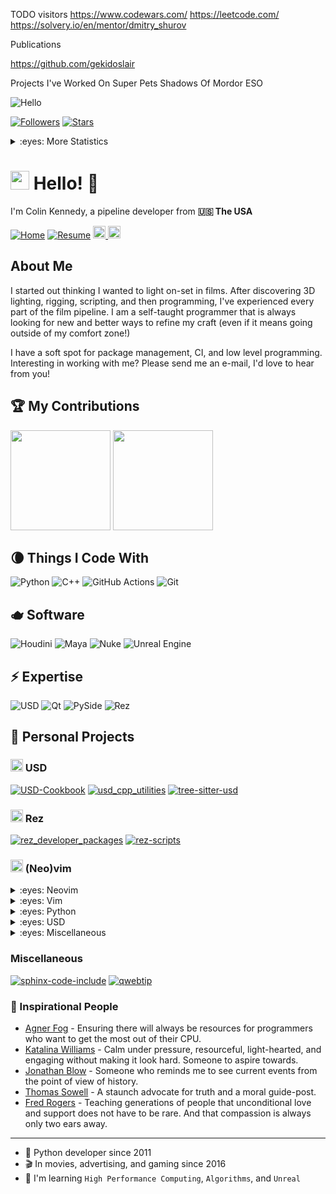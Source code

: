 TODO visitors
https://www.codewars.com/
https://leetcode.com/
https://solvery.io/en/mentor/dmitry_shurov


Publications

https://github.com/gekidoslair

Projects I've Worked On
Super Pets
Shadows Of Mordor
ESO



![Hello](https://images.unsplash.com/photo-1491895200222-0fc4a4c35e18?fit=crop&w=1200&h=250&q=200&crop=top)

[![Followers](https://img.shields.io/github/followers/ColinKennedy?style=social)](https://github.com/ColinKennedy)
[![Stars](https://img.shields.io/github/stars/ColinKennedy?style=social)](https://github.com/ColinKennedy)

<details>
<summary>:eyes: More Statistics</summary>

<img src ="https://github-readme-streak-stats.herokuapp.com?user=ColinKennedy&theme=darcula&hide_border=true&background=FFFFFF00">

[![Hits](https://hits.seeyoufarm.com/api/count/incr/badge.svg?url=https%3A%2F%2Fgithub.com%2FColinKennedy&count_bg=%2379C83D&title_bg=%23555555&icon=skyliner.svg&icon_color=%23F3EDED&title=hits&edge_flat=false)](https://hits.seeyoufarm.com)

[![Trophies](https://github-profile-trophy.vercel.app/?username=ColinKennedy&theme=darkhub&rank=SSS,SS,S,AAA,AA,A)](https://github.com/ryo-ma/github-profile-trophy)

</details>


<h1><img src="https://emojis.slackmojis.com/emojis/images/1531849430/4246/blob-sunglasses.gif?1531849430" width="30"/> Hello! 👋</h1>

<p>I'm Colin Kennedy, a pipeline developer from <b>🇺🇸 The USA</b></p>

[![Home](https://img.shields.io/badge/%F0%9F%8F%A0-Home-22AA00)](https://ColinKennedy.github.io)
[![Resume](https://img.shields.io/badge/Resume-blue)](https://colinkennedy.github.io/resources/resume.pdf)
<a href='https://www.linkedin.com/in/colinvfx'>
    <img src='https://img.shields.io/badge/LinkedIn-blue?logo=linkedin&logoColor=white&style=for-the-badge' height=20>
</a>
<a href='https://stackoverflow.com/users/3626104/colinkennedy'>
    <img src='https://img.shields.io/badge/StackOverflow-gray?logo=stackexchange&logoColor=white&style=for-the-badge' height=20>
</a>

<h2>About Me</h2>

I started out thinking I wanted to light on-set in films. After discovering 3D lighting, rigging, scripting, and then programming, I've experienced every part of the film pipeline. I am a self-taught programmer that is always looking for new and better ways to refine my craft (even if it means going outside of my comfort zone!)

I have a soft spot for package management, CI, and low level programming. Interesting in working with me? Please send me an e-mail, I'd love to hear from you!


<h2>🏆 My Contributions</h2>

<p align="left">
    <img height=160 src="https://github-readme-stats.vercel.app/api?username=ColinKennedy&show_icons=true&theme=tokyonight" />
    <img height=160 src="https://github-readme-stats.vercel.app/api/top-langs/?username=ColinKennedy&layout=compact&theme=tokyonight" />
</p>

<h2>🌘 Things I Code With</h2>

<p>
    <img alt="Python" src="https://img.shields.io/badge/-Python-8DD6F9?style=flat-square&logo=python&logoColor=gray" />
    <img alt="C++" src="https://img.shields.io/badge/C++-8DD6F9?style=flat-square&logo=c%2B%2B&logoColor=gray" />
    <img alt="GitHub Actions" src="https://img.shields.io/badge/-Github_Actions-2088FF?style=flat-square&logo=github-actions&logoColor=white" />
    <img alt="Git" src="https://img.shields.io/badge/-Git-F05032?style=flat-square&logo=git&logoColor=white" />
</p>

<h2>🫖 Software</h2>

<p>
    <img alt="Houdini" src="https://img.shields.io/badge/-Houdini-43853d?style=flat-square&logo=Houdini" />
    <img alt="Maya" src="https://img.shields.io/badge/-Maya-43853d?color=088389&style=flat-square&logoColor=FFFFFF&logo=Autodesk" />
    <img alt="Nuke" src="https://img.shields.io/badge/-Nuke-F9B41B?style=flat-square&logoColor=000000&logo=nuke" />
    <img alt="Unreal Engine" src="https://img.shields.io/badge/-Unreal Engine-43853d?style=flat-square&color=000000&logo=Unreal Engine&logoColor=white" />
</p>

<h2>⚡ Expertise</h2>

<p>
    <img alt="USD" src="https://img.shields.io/badge/-USD-00FFFF?style=flat-square&logo=USD&color=088389" />
    <img alt="Qt" src="https://img.shields.io/badge/Qt-%23217346.svg?logo=Qt&logoColor=white&style=flat-square" />
    <img alt="PySide" src="https://img.shields.io/badge/-PySide-43853d?style=flat-square&logo=PySide" />
    <img alt="Rez" src="https://img.shields.io/badge/-Rez-000000?style=flat-square&logo=Rez" />
</p>

<h2>🔭 Personal Projects</h2>
<h3><img src="https://gist.githubusercontent.com/ColinKennedy/28d2b8adb975320acffae1e032b43478/raw/1347e26257f604939eb425cfa3291cc832a077bb/usd.svg" height=20> USD</h3>

[![USD-Cookbook](https://github-readme-stats.vercel.app/api/pin/?username=ColinKennedy&repo=USD-Cookbook)](https://github.com/ColinKennedy/USD-Cookbook)
[![usd_cpp_utilities](https://github-readme-stats.vercel.app/api/pin/?username=ColinKennedy&repo=usd_cpp_utilities)](https://github.com/ColinKennedy/usd_cpp_utilities)
[![tree-sitter-usd](https://github-readme-stats.vercel.app/api/pin/?username=ColinKennedy&repo=tree-sitter-usd)](https://github.com/ColinKennedy/tree-sitter-usd)



<h3><img src="https://landscape.aswf.io/logos/rez.svg" width=20 height=20> Rez</h3>

[![rez_developer_packages](https://github-readme-stats.vercel.app/api/pin/?username=ColinKennedy&repo=rez_developer_packages)](https://github.com/ColinKennedy/rez_developer_packages)
[![rez-scripts](https://github-readme-stats.vercel.app/api/pin/?username=ColinKennedy&repo=rez-scripts)](https://github.com/ColinKennedy/rez-scripts)


<h3><img src="https://upload.wikimedia.org/wikipedia/commons/3/3a/Neovim-mark.svg" height=20> (Neo)vim</h3>
<details>
<summary>:eyes: Neovim</summary>

[![hybrid2.nvim](https://github-readme-stats.vercel.app/api/pin/?username=ColinKennedy&repo=hybrid2.nvim)](https://github.com/ColinKennedy/hybrid2.nvim)
[![tree-sitter-usd](https://github-readme-stats.vercel.app/api/pin/?username=ColinKennedy&repo=tree-sitter-usd)](https://github.com/ColinKennedy/tree-sitter-usd)
</details>

<details>
<summary>:eyes: Vim</summary>

[![vim-git-backup](https://github-readme-stats.vercel.app/api/pin/?username=ColinKennedy&repo=vim-git-backup)](https://github.com/ColinKennedy/vim-git-backup)
[![vim-file-system-watcher](https://github-readme-stats.vercel.app/api/pin/?username=ColinKennedy&repo=vim-file-system-watcher)](https://github.com/ColinKennedy/vim-file-system-watcher)
</details>

<details>
<summary>:eyes: Python</summary>

[![vim-egg-read](https://github-readme-stats.vercel.app/api/pin/?username=ColinKennedy&repo=vim-egg-read)](https://github.com/ColinKennedy/vim-egg-read)
[![vim-textobj-block-party](https://github-readme-stats.vercel.app/api/pin/?username=ColinKennedy&repo=vim-textobj-block-party)](https://github.com/ColinKennedy/vim-textobj-block-party)
[![vim-python-dot-path](https://github-readme-stats.vercel.app/api/pin/?username=ColinKennedy&repo=vim-python-dot-path)](https://github.com/ColinKennedy/vim-python-dot-path)
[![vim-python-function-expander](https://github-readme-stats.vercel.app/api/pin/?username=ColinKennedy&repo=vim-python-function-expander)](https://github.com/ColinKennedy/vim-python-function-expander)
</details>

<details>
<summary>:eyes: USD</summary>

[![vim-usd-goto](https://github-readme-stats.vercel.app/api/pin/?username=ColinKennedy&repo=vim-usd-goto)](https://github.com/ColinKennedy/vim-usd-goto)
[![vim-usd-complete](https://github-readme-stats.vercel.app/api/pin/?username=ColinKennedy&repo=vim-usd-complete)](https://github.com/ColinKennedy/vim-usd-complete)
[![vim-usd-auto-formatter](https://github-readme-stats.vercel.app/api/pin/?username=ColinKennedy&repo=vim-usd-auto-formatter)](https://github.com/ColinKennedy/vim-usd-auto-formatter)
[![vim-usd-usdview](https://github-readme-stats.vercel.app/api/pin/?username=ColinKennedy&repo=vim-usd-usdview)](https://github.com/ColinKennedy/vim-usd-usdview)
[![vim-usd-crate-auto-convert](https://github-readme-stats.vercel.app/api/pin/?username=ColinKennedy&repo=vim-usd-crate-auto-convert)](https://github.com/ColinKennedy/vim-usd-crate-auto-convert)
</details>

<details>
<summary>:eyes: Miscellaneous</summary>

[![vim-arggitter](https://github-readme-stats.vercel.app/api/pin/?username=ColinKennedy&repo=vim-arggitter)](https://github.com/ColinKennedy/vim-arggitter)
[![vim-vex-complete](https://github-readme-stats.vercel.app/api/pin/?username=ColinKennedy&repo=vim-vex-complete)](https://github.com/ColinKennedy/vim-vex-complete)
</details>


<h3>Miscellaneous</h3>

[![sphinx-code-include](https://github-readme-stats.vercel.app/api/pin/?username=ColinKennedy&repo=sphinx-code-include)](https://github.com/ColinKennedy/sphinx-code-include)
[![qwebtip](https://github-readme-stats.vercel.app/api/pin/?username=ColinKennedy&repo=qwebtip)](https://github.com/ColinKennedy/qwebtip)


<h3>👥 Inspirational People</h3>

- [Agner Fog](https://www.agner.org/optimize) - Ensuring there will always be resources for programmers who want to get the most out of their CPU.
- [Katalina Williams](https://www.linkedin.com/in/katalinawilliams) - Calm under pressure, resourceful, light-hearted, and engaging without making it look hard. Someone to aspire towards.
- [Jonathan Blow](https://www.youtube.com/watch?v=ZSRHeXYDLko) - Someone who reminds me to see current events from the point of view of history.
- [Thomas Sowell](https://en.wikipedia.org/wiki/Thomas_Sowell) - A staunch advocate for truth and a moral guide-post.
- [Fred Rogers](https://en.wikipedia.org/wiki/Fred_Rogers) - Teaching generations of people that unconditional love and support does not have to be rare. And that compassion is always only two ears away.


---

- 🐍 Python developer since 2011
- 🎬 In movies, advertising, and gaming since 2016
- 🌱 I'm learning `High Performance Computing`, `Algorithms`, and `Unreal`

